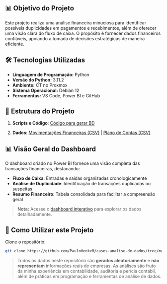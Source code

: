 ## 📊 Objetivo do Projeto
Este projeto realiza uma análise financeira minuciosa para identificar possíveis duplicidades em pagamentos e recebimentos, além de oferecer uma visão clara do fluxo de caixa. O propósito é fornecer dados financeiros confiáveis, apoiando a tomada de decisões estratégicas de maneira eficiente.

## 🛠️ Tecnologias Utilizadas
- **Linguagem de Programação:** Python
- **Versão do Python:** 3.11.2
- **Ambiente:** CT no Proxmox
- **Sistema Operacional:** Debian 12
- **Ferramentas:** VS Code, Power BI e GitHub

## 📂 Estrutura do Projeto
1. **Scripts e Código**: [Código para gerar BD](https://github.com/PauloHenkeM/cases-analise-de-dados/blob/main/Exemplo.LTDA/Codigo.py)

2. **Dados**: [Movimentações Financeiras (CSV)](https://raw.githubusercontent.com/PauloHenkeM/cases-analise-de-dados/refs/heads/main/Exemplo.LTDA/movimentacoes_financeiras.csv) | [Plano de Contas (CSV)](https://raw.githubusercontent.com/PauloHenkeM/cases-analise-de-dados/refs/heads/main/Exemplo.LTDA/plano_de_contas.csv)


## 📊 Visão Geral do Dashboard
O dashboard criado no Power BI fornece uma visão completa das transações financeiras, destacando:
- **Fluxo de Caixa**: Entradas e saídas organizadas cronologicamente
- **Análise de Duplicidade**: Identificação de transações duplicadas ou suspeitas
- **Resumo Financeiro**: Tabela consolidada para facilitar a compreensão geral

> **Nota:** Acesse o [dashboard interativo](https://app.powerbi.com/view?r=eyJrIjoiZGMxMGE2OTUtNmVlYy00Y2E4LTg3NTktNTk2OTQ1YWY5NTBiIiwidCI6IjUyMWY2MjVjLTc2MjAtNGRlNy05ODEzLTQ1ZDYwY2VlM2M5OSJ9) para explorar os dados detalhadamente.


## 📌 Como Utilizar este Projeto
Clone o repositório:
   ```bash
   git clone https://github.com/PauloHenkeM/cases-analise-de-dados/tree/main/Exemplo.LTDA
   ```

> Todos os dados neste repositório são **gerados aleatoriamente** e **não representam** informações reais de empresas. As análises são fruto da minha experiência em contabilidade, auditoria e perícia contábil, além de práticas em programação e ferramentas de análise de dados.